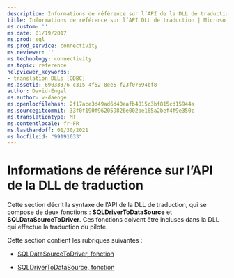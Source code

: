 ```yaml
---
description: Informations de référence sur l’API de la DLL de traduction
title: Informations de référence sur l’API DLL de traduction | Microsoft Docs
ms.custom: ''
ms.date: 01/19/2017
ms.prod: sql
ms.prod_service: connectivity
ms.reviewer: ''
ms.technology: connectivity
ms.topic: reference
helpviewer_keywords:
- translation DLLs [ODBC]
ms.assetid: 69033376-c315-4f52-8ee5-f23f07694bf8
author: David-Engel
ms.author: v-daenge
ms.openlocfilehash: 2f17ace3d49ad6d40eafb4815c3bf815cd15944a
ms.sourcegitcommit: 33f0f190f962059826e002be165a2bef4f9e350c
ms.translationtype: MT
ms.contentlocale: fr-FR
ms.lasthandoff: 01/30/2021
ms.locfileid: "99191633"
---
```

# <a name="translation-dll-api-reference"></a>Informations de référence sur l’API de la DLL de traduction
Cette section décrit la syntaxe de l’API de la DLL de traduction, qui se compose de deux fonctions : **SQLDriverToDataSource** et **SQLDataSourceToDriver**. Ces fonctions doivent être incluses dans la DLL qui effectue la traduction du pilote.  
  
 Cette section contient les rubriques suivantes :  
  
-   [SQLDataSourceToDriver, fonction](../../../odbc/reference/syntax/sqldatasourcetodriver-function.md)  
  
-   [SQLDriverToDataSource, fonction](../../../odbc/reference/syntax/sqldrivertodatasource-function.md)
